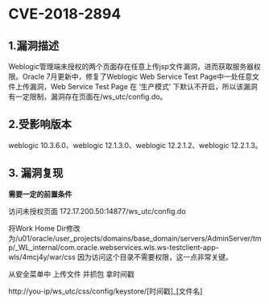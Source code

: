 # CVE-2018-2894

## 1.漏洞描述

Weblogic管理端未授权的两个页面存在任意上传jsp文件漏洞，进而获取服务器权限。Oracle 7月更新中，修复了Weblogic Web Service Test Page中一处任意文件上传漏洞，Web Service Test Page 在 ‘生产模式’ 下默认不开启，所以该漏洞有一定限制，漏洞存在页面在/ws_utc/config.do。

## 2.受影响版本

weblogic 10.3.6.0、weblogic 12.1.3.0、weblogic 12.2.1.2、weblogic 12.2.1.3。

## 3. 漏洞复现

**需要一定的前置条件**

访问未授权页面 172.17.200.50:14877/ws_utc/config.do



将Work Home Dir修改为/u01/oracle/user_projects/domains/base_domain/servers/AdminServer/tmp/_WL_internal/com.oracle.webservices.wls.ws-testclient-app-wls/4mcj4y/war/css 因为访问这个目录不需要权限，这一点非常关键。

从安全菜单中  上传文件 并抓包 拿时间戳

http://you-ip/ws_utc/css/config/keystore/[时间戳]_[文件名]